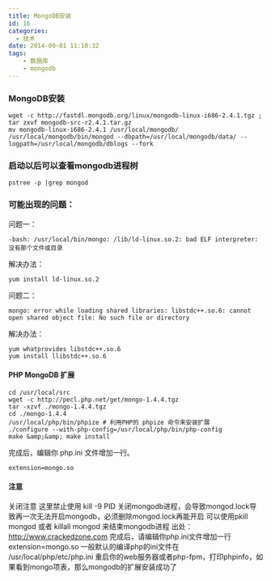 ```yaml
---
title: MongoDB安装
id: 16
categories:
  - 技术
date: 2014-09-01 11:10:32
tags:
    - 数据库
    - mongodb
---
```


### MongoDB安装

    wget -c http://fastdl.mongodb.org/linux/mongodb-linux-i686-2.4.1.tgz ;
    tar zxvf mongodb-src-r2.4.1.tar.gz
    mv mongodb-linux-i686-2.4.1 /usr/local/mongodb/
    /usr/local/mongodb/bin/mongod --dbpath=/usr/local/mongodb/data/ --logpath=/usr/local/mongodb/dblogs --fork


### 启动以后可以查看mongodb进程树

    pstree -p |grep mongod


### 可能出现的问题：

问题一：

    -bash: /usr/local/bin/mongo: /lib/ld-linux.so.2: bad ELF interpreter: 没有那个文件或目录


解决办法：

    yum install ld-linux.so.2


问题二：

    mongo: error while loading shared libraries: libstdc++.so.6: cannot open shared object file: No such file or directory


解决办法：

    yum whatprovides libstdc++.so.6
    yum install llibstdc++.so.6


  #### PHP MongoDB 扩展

    cd /usr/local/src
    wget -c http://pecl.php.net/get/mongo-1.4.4.tgz
    tar -xzvf ./mongo-1.4.4.tgz
    cd ./mongo-1.4.4
    /usr/local/php/bin/phpize # 利用PHP的 phpize 命令来安装扩展
    ./configure --with-php-config=/usr/local/php/bin/php-config
    make &amp;&amp; make install


完成后，编辑你 php.ini 文件增加一行。

    extension=mongo.so

#### 注意

关闭注意 这里禁止使用 kill -9 PID 关闭mongodb进程，会导致mongod.lock导致再一次无法开启mongodb，必须删除mongod.lock再能开启 可以使用pkill mongod 或者 killall mongod 来结束mongodb进程 出处：http://www.crackedzone.com 完成后，请编辑你php.ini文件增加一行 extension=mongo.so 一般默认的编译php的ini文件在 /usr/local/php/etc/php.ini 重启你的web服务器或者php-fpm，打印phpinfo，如果看到mongo项表，那么mongodb的扩展安装成功了
